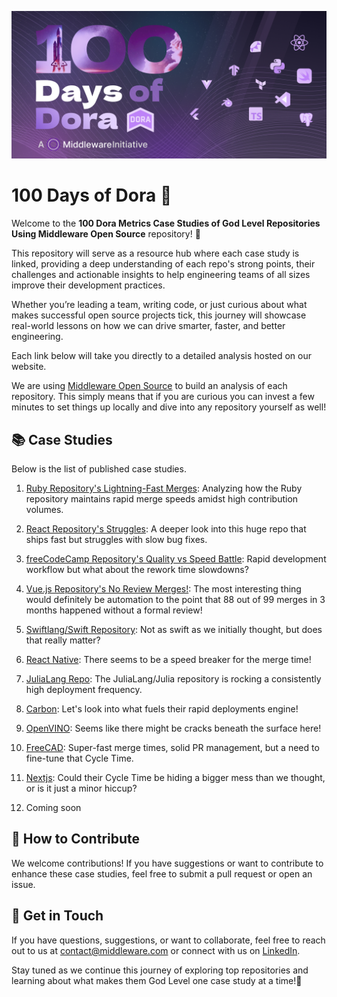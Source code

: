 ![Dora metrics case studdies banner](https://github.com/middlewarehq/100-days-of-dora/blob/main/github%20banner.jpg)
# 100 Days of Dora 🚀

Welcome to the **100 Dora Metrics Case Studies of God Level Repositories Using Middleware Open Source** repository! 🎉

This repository will serve as a resource hub where each case study is linked, providing a deep understanding of each repo's strong points, their challenges and actionable insights to help engineering teams of all sizes improve their development practices. 

Whether you’re leading a team, writing code, or just curious about what makes successful open source projects tick, this journey will showcase real-world lessons on how we can drive smarter, faster, and better engineering.

Each link below will take you directly to a detailed analysis hosted on our website.

We are using [Middleware Open Source](https://github.com/middlewarehq/middleware) to build an analysis of each repository. This simply means that if you are curious you can invest a few minutes to set things up locally and dive into any repository yourself as well!

## 📚 Case Studies

Below is the list of published case studies.

1. [Ruby Repository's Lightning-Fast Merges](https://middlewarehq.com/blog/how-the-ruby-repository-masters-fast-merges-cutting-corners-or-genius-efficiency?utm_source=github&utm_medium=100daysrepo): Analyzing how the Ruby repository maintains rapid merge speeds amidst high contribution volumes.

2. [React Repository's Struggles](https://middlewarehq.com/blog/react-repository-a-look-into-their-speedy-features-bug-fixing-delays?utm_source=github&utm_medium=100daysrepo): A deeper look into this huge repo that ships fast but struggles with slow bug fixes.

3. [freeCodeCamp Repository's Quality vs Speed Battle](https://middlewarehq.com/blog/is-freecodecamp-sacrificing-quality-for-speed-with-their-rapid-deployments?utm_source=github&utm_medium=100daysrepo): Rapid development workflow but what about the rework time slowdowns?

4. [Vue.js Repository's No Review Merges!](https://middlewarehq.com/blog/vuejs-case-study-dora-metrics-speed-demon-or-just-high-risk-gambler?utm_source=github&utm_medium=100daysrepo): The most interesting thing would definitely be automation to the point that 88 out of 99 merges in 3 months happened without a formal review!

5. [Swiftlang/Swift Repository](https://middlewarehq.com/blog/swift-deployments-are-they-swift-or-recklessly-rushed?utm_source=github&utm_medium=100daysrepo): Not as swift as we initially thought, but does that really matter?

6. [React Native](https://middlewarehq.com/blog/react-natives-cicd-unveiled-the-truth-behind-its-cycle-time-triumphs-and-stumbles?utm_source=github&utm_medium=100daysrepo): There seems to be a speed breaker for the merge time!

7. [JuliaLang Repo](https://middlewarehq.com/blog/julialang-performance-prowess-or-just-smoke-and-mirrors-dora-metrics-case-study?utm_source=github&utm_medium=100daysrepo): The JuliaLang/Julia repository is rocking a consistently high deployment frequency.
  
8. [Carbon](https://middlewarehq.com/blog/is-carbon-language-moving-towards-success-or-self-destruction-dora-metrics-case-study-in-rapid-deployments?utm_source=github&utm_medium=100daysrepo): Let's look into what fuels their rapid deployments engine!

9. [OpenVINO](https://middlewarehq.com/blog/openvinos-ai-success-brilliance-or-cracks-beneath-the-surface?utm_source=github&utm_medium=100daysrepo): Seems like there might be cracks beneath the surface here!

10. [FreeCAD](https://middlewarehq.com/blog/is-freecad-nailing-prs-or-just-blazing-through-merges?utm_source=github&utm_medium=100daysrepo): Super-fast merge times, solid PR management, but a need to fine-tune that Cycle Time.

11. [Nextjs](https://middlewarehq.com/blog/is-nextjs-the-next-evolution-or-just-a-passing-trend-a-dora-metrics-case-study?utm_source=github&utm_medium=100daysrepo): Could their Cycle Time be hiding a bigger mess than we thought, or is it just a minor hiccup?

12. Coming soon


## 🔗 How to Contribute

We welcome contributions! If you have suggestions or want to contribute to enhance these case studies, feel free to submit a pull request or open an issue.


## 📧 Get in Touch

If you have questions, suggestions, or want to collaborate, feel free to reach out to us at [contact@middleware.com](mailto:contact@middleware.com) or connect with us on [LinkedIn](https://www.linkedin.com/company/middlewarehq).


Stay tuned as we continue this journey of exploring top repositories and learning about what makes them God Level one case study at a time!🎉
